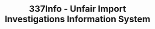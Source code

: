 ---
bigquery: https://console.cloud.google.com/bigquery?p=patents-public-data&d=usitc_investigations&page=dataset&project=sheets-management-319211
citation: US International Trade Commission 337Info Unfair Import Investigations Information
  System
contributors: US International Trade Comission
cost: None
description: US International Trade Commission 337Info Unfair Import Investigations
  Information System contains data on investigations done under Section 337. Section
  337 declares the infringement of certain statutory intellectual property rights
  and other forms of unfair competition in import trade to be unlawful practices.
  Most Section 337 investigations involve allegations of patent or registered trademark
  infringement.
documentation: FAQ and tutorial available on the site
last_edit: Mon, 04 Apr 2022 19:10:40 GMT
location: https://pubapps2.usitc.gov/337external/
maintained_by: US International Trade Comission
schema_fields: '[''cafcAppeals'', ''invUnfairAct'', ''finalDetNoViolation'', ''internalRemand'',
  ''teoIdIssueDate'', ''dateOfPublicationFrNotice'', ''patentNumber'', ''copyrightNumbers'',
  ''dateCreated'', ''investigationTermDate'', ''actualEndDateEvidHear'', ''dateComplaintFiled'',
  ''teoIdDueDate'', ''finalDetViolation'', ''publication_number'', ''patentNumbers'',
  ''respondent'', ''currentActiveALJ'', ''title'', ''investigationType'', ''ouiiAttorney'',
  ''id'', ''finalIdOnViolationDue'', ''scheduledStartDateEvidHear'', ''htsNumbers'',
  ''ouiiParticipation'', ''actualStartDateEvidHear'', ''issueDateOtherNonFinal'',
  ''targetDate'', ''gcAttorney'', ''docketNo'', ''investigationNo'', ''endDateMarkmanHearing'',
  ''reportingRequirements'', ''currentStatus'', ''startDateMarkmanHearing'', ''markmanHearing'',
  ''complainant'', ''aljAssigned'', ''trademarkNumbers'', ''teoReliefGranted'', ''teoProceedingInvolved'',
  ''lastUpdated'', ''finalIdOnViolationIssue'', ''scheduledEndDateEvidHear'']'
shortname: unfair_import_investigations
tags:
- import
- legal
- trade
timeframe: 2008-2021 (prior to 2008 downloadable as a JSON file)
title: 337Info - Unfair Import Investigations Information System
uuid: 2721f5ec-e599-4890-9265-9706719fc71e
---